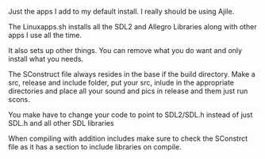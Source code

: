 Just the apps I add to my default install. I really should be using Ajile.

The Linuxapps.sh installs all the SDL2 and Allegro Libraries along with other apps I use all the time. 

It also sets up other things. You can remove what you do want and only install what you needs.

The SConstruct file always resides in the base if the build directory. Make a src, release and include folder, put your src, inlude in the appropriate directories and place all your sound and pics in release and them just run scons.

You make have to change your code to point to SDL2/SDL.h instead of just SDL.h and all other SDL libraries

When compiling with addition includes make sure to check the SConstrct file as it has a section to include libraries on compile.


